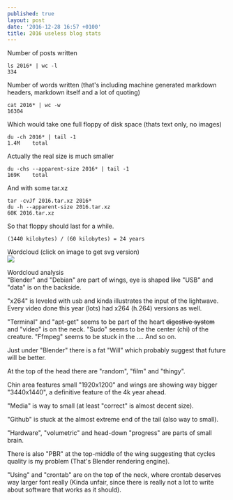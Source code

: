 ```yaml
---
published: true
layout: post
date: '2016-12-28 16:57 +0100'
title: 2016 useless blog stats
---
```

Number of posts written

    ls 2016* | wc -l
    334
    
Number of words written (that's including machine generated markdown headers, markdown itself and a lot of quoting)

    cat 2016* | wc -w
    16304
    
Which would take one full floppy of disk space (thats text only, no images)

    du -ch 2016* | tail -1
    1.4M	total
    
Actually the real size is much smaller

    du -chs --apparent-size 2016* | tail -1
    169K	total

And with some tar.xz

    tar -cvJf 2016.tar.xz 2016*
    du -h --apparent-size 2016.tar.xz 
    60K	2016.tar.xz

So that floppy should last for a while.

    (1440 kilobytes) / (60 kilobytes) = 24 years 

Wordcloud (click on image to get svg version)  
<a href="/media/wordcloud.svg"><img src="/media/wordcloud.png"></a>

Wordcloud analysis  
"Blender" and "Debian" are part of wings, eye is shaped like "USB" and "data" is on the backside.

"x264" is leveled with usb and kinda illustrates the input of the lightwave. Every video done this year (lots) had x264 (h.264) versions as well.

"Terminal" and "apt-get" seems to be part of the heart <s>digestive system</s> and "video" is on the neck. "Sudo" seems to be the center (chi) of the creature. "Ffmpeg" seems to be stuck in the .... And so on. 

Just under "Blender" there is a fat "Will" which probably suggest that future will be better.

At the top of the head there are "random", "film" and "thingy".

Chin area features small "1920x1200" and wings are showing way bigger "3440x1440", a definitive feature of the 4k year ahead.

"Media" is way to small (at least "correct" is almost decent size).

"Github" is stuck at the almost extreme end of the tail (also way to small). 

"Hardware", "volumetric" and head-down "progress" are parts of small brain.

There is also "PBR" at the top-middle of the wing suggesting that cycles quality is my problem (That's Blender rendering engine). 

"Using" and "crontab" are on the top of the neck, where crontab deserves way larger font really (Kinda unfair, since there is really not a lot to write about software that works as it should).
